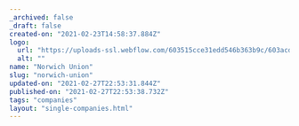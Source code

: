 ```yaml
---
_archived: false
_draft: false
created-on: "2021-02-23T14:58:37.884Z"
logo:
  url: "https://uploads-ssl.webflow.com/603515cce31edd546b363b9c/603acd69eafc4dc225c59b96_norwichwhite.png"
  alt: ""
name: "Norwich Union"
slug: "norwich-union"
updated-on: "2021-02-27T22:53:31.844Z"
published-on: "2021-02-27T22:53:38.732Z"
tags: "companies"
layout: "single-companies.html"
---
```



